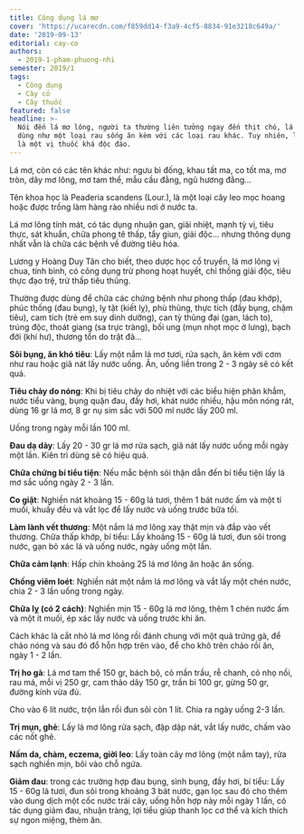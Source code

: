 ```yaml
---
title: Công dụng lá mơ
cover: 'https://ucarecdn.com/f859dd14-f3a9-4cf5-8834-91e3218c649a/'
date: '2019-09-13'
editorial: cay-co
authors:
  - 2019-1-pham-phuong-nhi
semester: 2019/1
tags:
  - Công dụng
  - Cây cỏ
  - Cây thuốc
featured: false
headline: >-
  Nói đến lá mơ lông, người ta thường liên tưởng ngay đến thịt chó, lá mơ thường
  dùng như một loại rau sống ăn kèm với các loại rau khác. Tuy nhiên, lá mơ còn
  là một vị thuốc khá độc đáo.
---
```

Lá mơ, còn có các tên khác như: ngưu bì đống, khau tất ma, co tốt ma, mơ tròn, dây mơ lông, mơ tam thể, mẫu cầu đằng, ngũ hương đằng...



Tên khoa học là Peaderia scandens (Lour.), là một loại cây leo mọc hoang hoặc được trồng làm hàng rào nhiều nơi ở nước ta.



Lá mơ lông tính mát, có tác dụng nhuận gan, giải nhiệt, mạnh tỳ vị, tiêu thực, sát khuẩn, chữa phong tê thấp, tẩy giun, giải độc... nhưng thông dụng nhất vẫn là chữa các bệnh về đường tiêu hóa.



Lương y Hoàng Duy Tân cho biết, theo dược học cổ truyền, lá mơ lông vị chua, tính bình, có công dụng trừ phong hoạt huyết, chỉ thống giải độc, tiêu thực đạo trệ, trừ thấp tiêu thũng.



Thường được dùng để chữa các chứng bệnh như phong thấp (đau khớp), phúc thống (đau bụng), lỵ tật (kiết lỵ), phù thũng, thực tích (đầy bụng, chậm tiêu), cam tích (trẻ em suy dinh dưỡng), can tỳ thũng đại (gan, lách to), trúng độc, thoát giang (sa trực tràng), bối ung (mụn nhọt mọc ở lưng), bạch đới (khí hư), thương tổn do trật đả...

**Sôi bụng, ăn khó tiêu**: Lấy một nắm lá mơ tươi, rửa sạch, ăn kèm với cơm như rau hoặc giã nát lấy nước uống. Ăn, uống liền trong 2 - 3 ngày sẽ có kết quả.



**Tiêu chảy do nóng**: Khi bị tiêu chảy do nhiệt với các biểu hiện phân khẳm, nước tiểu vàng, bụng quặn đau, đầy hơi, khát nước nhiều, hậu môn nóng rát, dùng 16 gr lá mơ, 8 gr nụ sim sắc với 500 ml nước lấy 200 ml.



Uống trong ngày mỗi lần 100 ml.



**Đau dạ dày**: Lấy 20 - 30 gr lá mơ rửa sạch, giã nát lấy nước uống mỗi ngày một lần. Kiên trì dùng sẽ có hiệu quả.

**Chữa chứng bí tiểu tiện**: Nếu mắc bệnh sỏi thận dẫn đến bí tiểu tiện lấy lá mơ sắc uống ngày 2 - 3 lần.



**Co giật**: Nghiền nát khoảng 15 - 60g lá tươi, thêm 1 bát nước ấm và một tí muối, khuấy đều và vắt lọc để lấy nước và uống trước bữa tối.



**Làm lành vết thương**: Một nắm lá mơ lông xay thật mịn và đắp vào vết thương. Chữa thấp khớp, bí tiểu: Lấy khoảng 15 - 60g lá tươi, đun sôi trong nước, gạn bỏ xác lá và uống nước, ngày uống một lần.



**Chữa cảm lạnh**: Hấp chín khoảng 25 lá mơ lông ăn hoặc ăn sống.



**Chống viêm loét**: Nghiền nát một nắm lá mơ lông và vắt lấy một chén nước, chia 2 - 3 lần uống trong ngày.



**Chữa lỵ (có 2 cách)**: Nghiền mịn 15 - 60g lá mơ lông, thêm 1 chén nước ấm và một ít muối, ép xác lấy nước và uống trước khi ăn. 



Cách khác là cắt nhỏ lá mơ lông rồi đánh chung với một quả trứng gà, để chảo nóng và sau đó đổ hỗn hợp trên vào, để cho khô trên chảo rồi ăn, ngày 1 - 2 lần.



**Trị ho gà**: Lá mơ tam thể 150 gr, bách bộ, cỏ mần trầu, rễ chanh, cỏ nhọ nồi, rau má, mỗi vị 250 gr, cam thảo dây 150 gr, trần bì 100 gr, gừng 50 gr, đường kính vừa đủ. 



Cho vào 6 lít nước, trộn lẫn rồi đun sôi còn 1 lít. Chia ra ngày uống 2-3 lần.



**Trị mụn, ghẻ**: Lấy lá mơ lông rửa sạch, đập dập nát, vắt lấy nước, chấm vào các nốt ghẻ.



**Nấm da, chàm, eczema, giời leo**: Lấy toàn cây mơ lông (một nắm tay), rửa sạch nghiền mịn, bôi vào chỗ ngứa.



**Giảm đau**: trong các trường hợp đau bụng, sình bụng, đầy hơi, bí tiểu: Lấy 15 - 60g lá tươi, đun sôi trong khoảng 3 bát nước, gạn lọc sau đó cho thêm vào dung dịch một cốc nước trái cây, uống hỗn hợp này mỗi ngày 1 lần, có tác dụng giảm đau, nhuận tràng, lợi tiểu giúp thanh lọc cơ thể và kích thích sự ngon miệng, thèm ăn.
